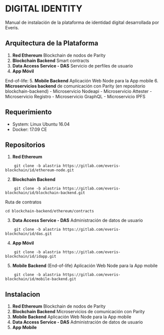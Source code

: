 # DIGITAL IDENTITY
Manual de instalación de la plataforma de identidad digital desarrollada por
Everis. 

## Arquitectura de la Plataforma

1. **Red Ethereum**  Blockchain de nodos de Parity
2. **Blockchain Backend**  Smart contracts
3. **Data Access Service - DAS** Servicio de perfiles de usuario
4. **App Móvil**

End-of-life:
5. **Mobile Backend**  Aplicación Web Node para la App mobile
6. **Microservicios backend** de comunicación con Parity (en repositorio blockchain-backend)
    - Microservicio Nodeapi
    - Microservicio Attester
    - Microservicio Registro
    - Microservicio GraphQL
    - Microservicio IPFS

## Requerimiento

- System: Linux Ubuntu 16.04
- Docker: 17.09 CE

## Repositorios

1. **Red Ethereum** 
```
    git clone -b alastria https://gitlab.com/everis-blockchain/id/ethereum-node.git
```
2. **Blockchain Backend**  
```
    git clone -b alastria https://gitlab.com/everis-blockchain/id/blockchain-backend.git
```

Ruta de contratos
```
cd blockchain-backend/ethereum/contracts
````

3. **Data Access Service - DAS** Administración de datos de usuario
```
    git clone -b alastria https://gitlab.com/everis-blockchain/id/das.git
```
4. **App Móvil**
```
    git clone -b alastria https://gitlab.com/everis-blockchain/id/idapp.git
```
5. **Mobile Backend** (End-of-life) Aplicación Web Node para la App mobile
```
    git clone -b alastria https://gitlab.com/everis-blockchain/id/mobile-backend.git
```
## Instalacion

1. **Red Ethereum**  Blockchain de nodos de Parity
2. **Blockchain Backend**  Microservicios de comunicación con Parity
3. **Mobile Backend**  Aplicación Web Node para la App mobile
4. **Data Access Service - DAS** Administración de datos de usuario
5. **App Mobile**
#


